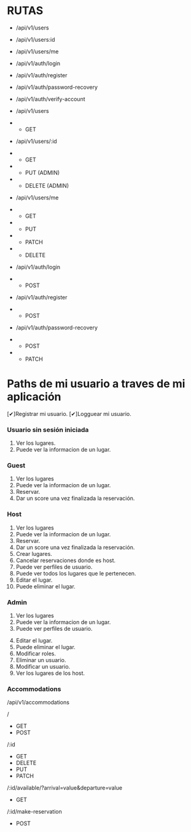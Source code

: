 # RUTAS
- /api/v1/users
- /api/v1/users:id
- /api/v1/users/me

- /api/v1/auth/login
- /api/v1/auth/register
- /api/v1/auth/password-recovery
- /api/v1/auth/verify-account

- /api/v1/users
- - GET

- /api/v1/users/:id
- - GET 
- - PUT (ADMIN)
- - DELETE (ADMIN)

- /api/v1/users/me
- - GET 
- - PUT
- - PATCH
- - DELETE

- /api/v1/auth/login
- - POST

- /api/v1/auth/register
- - POST

- /api/v1/auth/password-recovery
- - POST
- - PATCH

# Paths de mi usuario  a traves de mi aplicación

[✔]Registrar mi usuario.
[✔]Logguear mi usuario.

### Usuario sin sesión iniciada
1. Ver los lugares.
2. Puede ver la informacion de un lugar.

### Guest
1. Ver los lugares
2. Puede ver la informacion de un lugar.
3. Reservar.
4. Dar un score una vez finalizada la reservación.

### Host
1. Ver los lugares
2. Puede ver la informacion de un lugar.
3. Reservar.
4. Dar un score una vez finalizada la reservación.
5. Crear lugares.
6. Cancelar reservaciones donde es host.
7. Puede ver perfiles de usuario.
8. Puede ver todos los lugares que le pertenecen.
9. Editar el lugar.
10. Puede eliminar el lugar.

### Admin
1. Ver los lugares
2. Puede ver la informacion de un lugar.
3. Puede ver perfiles de usuario.
<!-- me quede en el 4 -->
4. Editar el lugar.
5. Puede eliminar el lugar.
6. Modificar roles.
7. Eliminar un usuario.
8. Modificar un usuario.
9. Ver los lugares de los host.

### Accommodations

/api/v1/accommodations

/
- GET
- POST

/:id
- GET
- DELETE
- PUT
- PATCH

/:id/available/?arrival=value&departure=value
- GET

/:id/make-reservation
- POST


